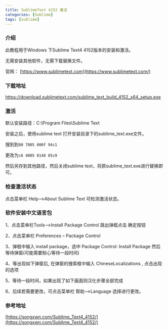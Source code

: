 ```yaml
---
title: SublimeText 4152 激活
categories: [Sublime]
tags: [sublime]
---
```


### 介绍

此教程用于Windows 下Sublime Text4 4152版本的安装和激活。

无需安装其他软件，无需下载替换文件。

官网： [https://www.sublimetext.com](https://www.sublimetext.com/)



### 下载地址

https://download.sublimetext.com/sublime_text_build_4152_x64_setup.exe

### 激活

默认安装路径：C:\Program Files\Sublime Text

安装之后，使用sublime text 打开安装目录下的sublime_text.exe文件。

搜到到`80 7805 000f 94c1`

更改为`c6 4005 0148 85c9`

然后另存到其他路径，然后关闭sublime text，将原sublime_text.exe进行替换即可。

### 检查激活状态

点击菜单栏 Help—>About Sublime Text 可检测激活状态。

### 软件安装中文语言包

1、点击菜单栏Tools—>Install Package Control 跳出弹框点击 确定按钮

2、点击菜单栏 Preferences – Package Control

3、弹框中输入 install package，选中 Package Control: Install Package 然后等待弹窗(可能需要耐心等待一段时间)

4、等出现如下弹窗后, 在弹窗的搜索框中输入 ChineseLocalizations , 点击出现的选项

5、等待一段时间，如果出现了如下画面则汉化步骤全部完成

6、后续若需要更改，可点击菜单栏 帮助-–>Language 选择进行更改。

### 参考地址

[https://songxwn.com/Sublime_Text4_4152/](https://songxwn.com/Sublime_Text4_4152/)
